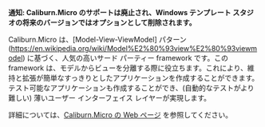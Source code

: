 ﻿**通知: Caliburn.Micro のサポートは廃止され、Windows テンプレート スタジオの将来のバージョンではオプションとして削除されます。**

Caliburn.Micro は、[Model-View-ViewModel] パターン (https://en.wikipedia.org/wiki/Model%E2%80%93view%E2%80%93viewmodel) に基づく、人気の高いサード パーティー framework です。この framework は、モデルからビューを分離する際に役立ちます。これにより、維持と拡張が簡単なすっきりとしたアプリケーションを作成することができます。テスト可能なアプリケーションも作成することができ、(自動的なテストがより難しい) 薄いユーザー インターフェイス レイヤーが実現します。

詳細については、[Caliburn.Micro の Web ページ](http://caliburnmicro.com/) を参照してください。
